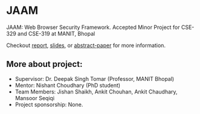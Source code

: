 # JAAM
JAAM: Web Browser Security Framework. Accepted Minor Project for CSE-329 and CSE-319 at MANIT, Bhopal

Checkout [report](https://github.com/Jishanshaikh4/JAAM/blob/master/Project%20Report/JAAM%20Report.pdf), [slides](https://github.com/Jishanshaikh4/JAAM/blob/master/Presentation/JAMM%20Presentation.pdf), or [abstract-paper](https://github.com/Jishanshaikh4/JAAM/blob/master/Research%20Paper/JAMM-abstract-paper.pdf) for more information.

## More about project:

- Supervisor: Dr. Deepak Singh Tomar (Professor, MANIT Bhopal)
- Mentor: Nishant Choudhary (PhD student)
- Team Members: Jishan Shaikh, Ankit Chouhan, Ankit Chaudhary, Mansoor Seqiqi
- Project sponsorship: None.
